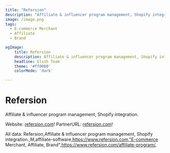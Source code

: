 ```yaml
---
title: "Refersion"
description: "Affiliate & influencer program management, Shopify integration."
image: /image.png
tags: 
  - E-commerce Merchant
  - Affiliate
  - Brand

ogImage:
    title: Refersion
    description: Affiliate & influencer program management, Shopify integration.
    headline: Elish Team
    theme: '#ff0000'
    colorMode: 'dark'

---
```


# Refersion

Affiliate & influencer program management, Shopify integration.

Website: [refersion.com](https://www.refersion.com)!
PartnerURL: [refersion.com](https://www.refersion.com/affiliate-program/)!

All data:
Refersion,Affiliate & influencer program management, Shopify integration.,M,affiliate-software,https://www.refersion.com,"E-commerce Merchant, Affiliate, Brand",https://www.refersion.com/affiliate-program/,